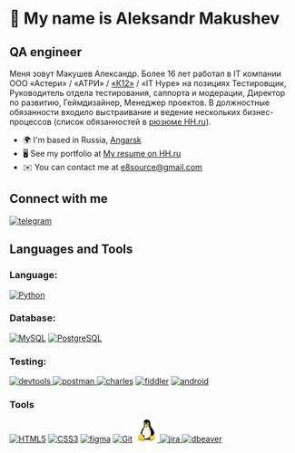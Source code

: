 # 👋 My name is Aleksandr Makushev

## QA engineer

Меня зовут Макушев Александр. Более 16 лет работал в IT компании ООО «Астери» / «АТРИ» / [«К12»](https://irkutsk.hh.ru/employer/798264 "Страница компании на HH.ru") / «IT Hype» на позициях Тестировщик, Руководитель отдела тестирования, саппорта и модерации, Директор по развитию, Геймдизайнер, Менеджер проектов. В должностные обязанности входило выстраивание и ведение нескольких бизнес-процессов (список обязанностей в [рюзюме HH.ru](https://angarsk.hh.ru/ "Резюме на HH.ru")).

* 🌍 I'm based in Russia, [Angarsk](https://yandex.ru/maps/geo/angarsk/53117952/?ll=104.821473%2C52.662901&z=7 "Ангарск на Яндекс карте")
* 🖥️ See my portfolio at [My resume on HH.ru](https://angarsk.hh.ru/ "Резюме на HH.ru")
* ✉️ You can contact me at e8source@gmail.com

## Connect with me

<a href="[https://t.me/chtoby_chtou" rel="nofollow">
<img src="https://camo.githubusercontent.com/cf4ed981404024c1adfc79d5575c4edf1836c4fe36b24b03383ece888cef7e29/68747470733a2f2f696d672e736869656c64732e696f2f62616467652f54656c656772616d2d3243413545303f7374796c653d666f722d7468652d6261646765266c6f676f3d74656c656772616d266c6f676f436f6c6f723d7768697465" alt="telegram" data-canonical-src="https://img.shields.io/badge/Telegram-2CA5E0?style=for-the-badge&amp;logo=telegram&amp;logoColor=white" style="max-width: 100%;">
</a>

## Languages and Tools

### Language:

<a href="https://www.python.org/" rel="nofollow"><img src="https://camo.githubusercontent.com/d10e5aa8ba67f1eb109da4e98cd75adfa42df2e6019f8222cfa14c0088ac674d/68747470733a2f2f70726f66696c696e61746f722e7269736861762e6465762f736b696c6c732d6173736574732f707974686f6e2d6f726967696e616c2e737667" alt="Python" height="40" data-canonical-src="https://profilinator.rishav.dev/skills-assets/python-original.svg" style="max-width: 100%;"></a>

### Database:

<a href="https://www.mysql.com/" rel="nofollow"><img src="https://raw.githubusercontent.com/danielcranney/readme-generator/main/public/icons/skills/mysql-colored.svg" width="36" height="36" alt="MySQL" style="max-width: 100%;"></a>
<a href="https://www.postgresql.org/" rel="nofollow"><img src="https://raw.githubusercontent.com/danielcranney/readme-generator/main/public/icons/skills/postgresql-colored.svg" width="36" height="36" alt="PostgreSQL" style="max-width: 100%;"></a>

### Testing:

<a href="https://developer.chrome.com/docs/devtools/" rel="nofollow"> <img src="https://camo.githubusercontent.com/3fe03374c6119473ee9bc6d7eb61762fb2d518bc7603ce3e27cca1285e8319a9/68747470733a2f2f7374617469632d30302e69636f6e6475636b2e636f6d2f6173736574732e30302f6368726f6d652d646576746f6f6c732d69636f6e2d353132783531322d38696178647070782e706e67" alt="devtools" width="40" height="40" data-canonical-src="https://static-00.iconduck.com/assets.00/chrome-devtools-icon-512x512-8iaxdppx.png" style="max-width: 100%;"> </a>
<a href="https://postman.com" rel="nofollow"> <img src="https://camo.githubusercontent.com/93b32389bf746009ca2370de7fe06c3b5146f4c99d99df65994f9ced0ba41685/68747470733a2f2f7777772e766563746f726c6f676f2e7a6f6e652f6c6f676f732f676574706f73746d616e2f676574706f73746d616e2d69636f6e2e737667" alt="postman" width="40" height="40" data-canonical-src="https://www.vectorlogo.zone/logos/getpostman/getpostman-icon.svg" style="max-width: 100%;"> </a>
<a href="https://www.charlesproxy.com" rel="nofollow"> <img src="https://camo.githubusercontent.com/11f7356b66e114b2c3e0eadb30e1db6e6c6ecb86b71f13beac127adc0a284c61/68747470733a2f2f646176696477616c73682e6e616d652f64656d6f2f636861726c657370726f787969636f6e2e737667" alt="charles" width="40" height="40" data-canonical-src="https://davidwalsh.name/demo/charlesproxyicon.svg" style="max-width: 100%;"></a>
<a href="https://www.telerik.com/download/fiddler-everywhere" rel="nofollow"> <img src="https://camo.githubusercontent.com/ea0a91a68cfb263eea931f21827ebfc4958dd68facec8a67e00ca0ccf7117743/68747470733a2f2f7777772e66696c656561676c652e636f6d2f646174612f323032312f30362f466964646c65722d457665727977686572652e706e67" alt="fiddler" width="40" height="40" data-canonical-src="https://www.fileeagle.com/data/2021/06/Fiddler-Everywhere.png" style="max-width: 100%;"></a>
<a href="https://developer.android.com/studio" rel="nofollow"> <img src="https://camo.githubusercontent.com/dc881eb6eb2b89a634ed69dc9cc158ed6a864e664bc88d0a9b0459ce3169f548/68747470733a2f2f75706c6f61642e77696b696d656469612e6f72672f77696b6970656469612f636f6d6d6f6e732f7468756d622f392f39352f416e64726f69645f53747564696f5f49636f6e5f332e362e7376672f3139303070782d416e64726f69645f53747564696f5f49636f6e5f332e362e7376672e706e67" alt="android" width="40" height="40" data-canonical-src="https://upload.wikimedia.org/wikipedia/commons/thumb/9/95/Android_Studio_Icon_3.6.svg/1900px-Android_Studio_Icon_3.6.svg.png" style="max-width: 100%;"> </a>

### Tools

<a href="https://en.wikipedia.org/wiki/HTML5" rel="nofollow"><img src="https://camo.githubusercontent.com/bfa71fe5e1eb3ca57a7e4ef9c6b2ca21414c4fdab27ac6861e211e7cfe8f7d9f/68747470733a2f2f70726f66696c696e61746f722e7269736861762e6465762f736b696c6c732d6173736574732f68746d6c352d6f726967696e616c2d776f72646d61726b2e737667" alt="HTML5" height="50" data-canonical-src="https://profilinator.rishav.dev/skills-assets/html5-original-wordmark.svg" style="max-width: 100%;"></a>
<a href="https://en.wikipedia.org/wiki/CSS" rel="nofollow"><img src="https://camo.githubusercontent.com/1f14c9c472b21cf8790a4fb6914be3a3181e957ecc2b397775f06a989d20cb37/68747470733a2f2f70726f66696c696e61746f722e7269736861762e6465762f736b696c6c732d6173736574732f637373332d6f726967696e616c2d776f72646d61726b2e737667" alt="CSS3" height="50" data-canonical-src="https://profilinator.rishav.dev/skills-assets/css3-original-wordmark.svg" style="max-width: 100%;"></a>
<a href="https://www.figma.com/" rel="nofollow"> <img src="https://camo.githubusercontent.com/ed93c2b000a76ceaad1503e7eb9356591b885227e82a36a005b9d3498b303ba5/68747470733a2f2f7777772e766563746f726c6f676f2e7a6f6e652f6c6f676f732f6669676d612f6669676d612d69636f6e2e737667" alt="figma" width="40" height="40" data-canonical-src="https://www.vectorlogo.zone/logos/figma/figma-icon.svg" style="max-width: 100%;"></a>
<a href="https://github.com/"><img src="https://camo.githubusercontent.com/b7ea09b0c030ae14623cfc3a52ab3ee0d07e0259a1b230139e65ba00454327c9/68747470733a2f2f70726f66696c696e61746f722e7269736861762e6465762f736b696c6c732d6173736574732f6769742d73636d2d69636f6e2e737667" alt="Git" height="40" data-canonical-src="https://profilinator.rishav.dev/skills-assets/git-scm-icon.svg" style="max-width: 100%;"></a>
<a href="https://www.linux.org/" rel="nofollow"> <img src="https://raw.githubusercontent.com/devicons/devicon/master/icons/linux/linux-original.svg" alt="linux" width="40" height="40" style="max-width: 100%;"> </a>
<a href="https://www.atlassian.com/ru/software/jira" rel="nofollow"> <img src="https://camo.githubusercontent.com/4baec89686063dddfa5e142e81c171c6bca3d89efb9597dd6f6d04dff2fb6d01/68747470733a2f2f63646e2e776f726c64766563746f726c6f676f2e636f6d2f6c6f676f732f6a6972612d332e737667" alt="jira" width="40" height="40" data-canonical-src="https://cdn.worldvectorlogo.com/logos/jira-3.svg" style="max-width: 100%;"> </a>
<a href="https://dbeaver.io" rel="nofollow"> <img src="https://camo.githubusercontent.com/0092dcbb2d124bb28f9910fa5f9014831429b2ac73d36933afb7403eada4dd8d/68747470733a2f2f646265617665722e636f6d2f696d672f646265617665722d686561642e706e67" alt="dbeaver" width="40" height="40" data-canonical-src="https://dbeaver.com/img/dbeaver-head.png" style="max-width: 100%;"> </a>


